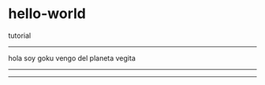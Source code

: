 # hello-world
tutorial
___________________________________________
hola soy goku vengo del planeta vegita
___________________________________________
___________________________________________
